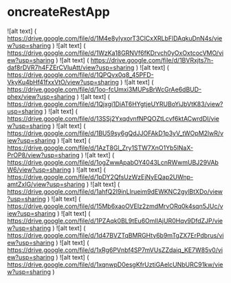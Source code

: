 # oncreateRestApp

![alt text] ( https://drive.google.com/file/d/1M4e8yIyxorT3ClCxXRLbFlDAqkuDnN4s/view?usp=sharing )
![alt text] ( https://drive.google.com/file/d/1WzKa18GRNVf6fKDrvch0yOxOxtcocVMO/view?usp=sharing )
![alt text] ( https://drive.google.com/file/d/1BVRxjts7h-daf8rDVR7h4FZErCVluAtt/view?usp=sharing )
![alt text] ( https://drive.google.com/file/d/1QPQvx0q8_45PFD-VkyKu4bHf41fxxVtO/view?usp=sharing )
![alt text] ( https://drive.google.com/file/d/1oo-fcUmxi3MUPsBrWcGrAe6dBUD-phex/view?usp=sharing )
![alt text] ( https://drive.google.com/file/d/1Qjxgi1DiAT6HYgtjeUYRUBoYiJbVtK83/view?usp=sharing )
![alt text] ( https://drive.google.com/file/d/13SSj2YxqdvnfNPQOZtLcvf6ktACwrdDI/view?usp=sharing )
![alt text] ( https://drive.google.com/file/d/1BU59sy6gQdJJOFAkD1p3yV_tWOpM2lwR/view?usp=sharing )
![alt text] ( https://drive.google.com/file/d/1AzT8Gl_Zry1STW7XnO1Yb5lNaX-PrOP8/view?usp=sharing )
![alt text] ( https://drive.google.com/file/d/1ogZwwApabOY4043LcnRWwmUBJ29VAbW6/view?usp=sharing )
![alt text] ( https://drive.google.com/file/d/1pDY2QfsUzWzEjNyEQap2UWnp-amtZxIG/view?usp=sharing )
![alt text] ( https://drive.google.com/file/d/1ahfQ2I9inLlrueim9dEWKNC2gylBtXDo/view?usp=sharing )
![alt text] ( https://drive.google.com/file/d/15Mb6xaoOVEIz2zmdMrvORq0k4sqn5JUc/view?usp=sharing )
![alt text] ( https://drive.google.com/file/d/1PZAqk0BL9tEu6OmlIAjUR0Hqv9DfdZJP/view?usp=sharing )
![alt text] ( https://drive.google.com/file/d/1d47BVZTqBMRGHty6b9mTgZX7ErPdbrus/view?usp=sharing )
![alt text] ( https://drive.google.com/file/d/1xRg6PVnbf4SP7mVUsZZdaiq_KE7W85v0/view?usp=sharing )
![alt text] ( https://drive.google.com/file/d/1xqnwpD0esgKfrUztiGAelcUNbURC91kw/view?usp=sharing )
